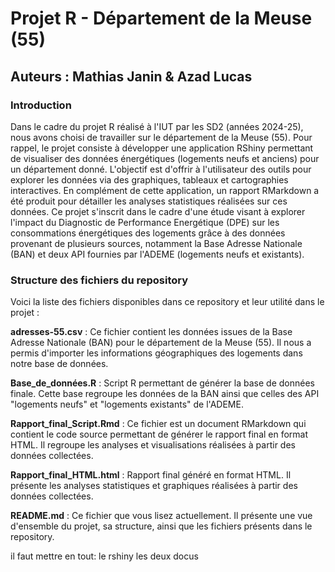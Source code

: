 # Projet R - Département de la Meuse (55)
## Auteurs : Mathias Janin & Azad Lucas

### Introduction
Dans le cadre du projet R réalisé à l'IUT par les SD2 (années 2024-25), nous avons choisi de travailler sur le département de la Meuse (55). Pour rappel, le projet consiste à développer une application RShiny permettant de visualiser des données énergétiques (logements neufs et anciens) pour un département donné.  L'objectif est d'offrir à l'utilisateur des outils pour explorer les données via des graphiques, tableaux et cartographies interactives. En complément de cette application, un rapport RMarkdown a été produit pour détailler les analyses statistiques réalisées sur ces données. Ce projet s'inscrit dans le cadre d'une étude visant à explorer l'impact du Diagnostic de Performance Energétique (DPE) sur les consommations énergétiques des logements grâce à des données provenant de plusieurs sources, notamment la Base Adresse Nationale (BAN) et deux API fournies par l'ADEME (logements neufs et existants).

### Structure des fichiers du repository
Voici la liste des fichiers disponibles dans ce repository et leur utilité dans le projet :

**adresses-55.csv** : Ce fichier contient les données issues de la Base Adresse Nationale (BAN) pour le département de la Meuse (55). Il nous a permis d'importer les informations géographiques des logements dans notre base de données.

**Base_de_données.R** : Script R permettant de générer la base de données finale. Cette base regroupe les données de la BAN ainsi que celles des API "logements neufs" et "logements existants" de l'ADEME.

**Rapport_final_Script.Rmd** : Ce fichier est un document RMarkdown qui contient le code source permettant de générer le rapport final en format HTML. Il regroupe les analyses et visualisations réalisées à partir des données collectées.

**Rapport_final_HTML.html** : Rapport final généré en format HTML. Il présente les analyses statistiques et graphiques réalisées à partir des données collectées.

**README.md** : Ce fichier que vous lisez actuellement. Il présente une vue d'ensemble du projet, sa structure, ainsi que les fichiers présents dans le repository.


il faut mettre en tout: le rshiny
                        les deux docus
